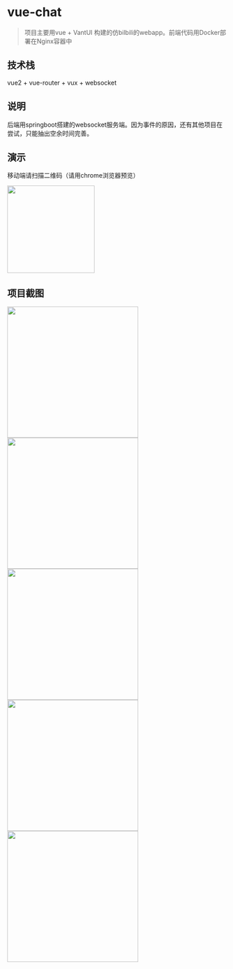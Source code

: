 # vue-chat

> 项目主要用vue + VantUI 构建的仿bilbili的webapp。前端代码用Docker部署在Nginx容器中



## 技术栈

vue2 + vue-router + vux + websocket



## 说明

后端用springboot搭建的websocket服务端。因为事件的原因，还有其他项目在尝试，只能抽出空余时间完善。



## 演示

移动端请扫描二维码（请用chrome浏览器预览）

<img src="https://pic-1253206304.cos.ap-shanghai.myqcloud.com/bilbiliindex.png" width="200px">

## 项目截图



<img src="https://github-1253206304.cos.ap-shanghai.myqcloud.com/chathub1.png" width="300px">


<img src="https://github-1253206304.cos.ap-shanghai.myqcloud.com/chathub2.png" width="300px">



<img src="https://github-1253206304.cos.ap-shanghai.myqcloud.com/chathub3.png" width="300px">

<img src="https://github-1253206304.cos.ap-shanghai.myqcloud.com/chathub4.png" width="300px">

<img src="https://github-1253206304.cos.ap-shanghai.myqcloud.com/chathub5.png" width="300px">



